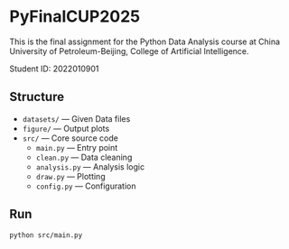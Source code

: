 # PyFinalCUP2025

This is the final assignment for the Python Data Analysis course at China University of Petroleum-Beijing, College of Artificial Intelligence.

Student ID: 2022010901

## Structure

- `datasets/` — Given Data files
- `figure/` — Output plots
- `src/` — Core source code
  - `main.py` — Entry point
  - `clean.py` — Data cleaning
  - `analysis.py` — Analysis logic
  - `draw.py` — Plotting
  - `config.py` — Configuration

## Run

```bash
python src/main.py
